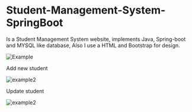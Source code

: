 # Student-Management-System-SpringBoot

Is a Student Management System website, implements Java, Spring-boot and MYSQL like database, Also I use a HTML and Bootstrap for design.

![Example](https://user-images.githubusercontent.com/100151419/233743440-08bac094-82be-4c15-9c17-0ae3a4b06518.jpg)


Add new student

![example2](https://user-images.githubusercontent.com/100151419/233744101-616b1968-f322-444d-a79a-a491e972d966.jpg)


Update student

![example2](https://user-images.githubusercontent.com/100151419/233743768-7582f2e6-3ffd-4367-a887-1a0104bb0495.jpg)

